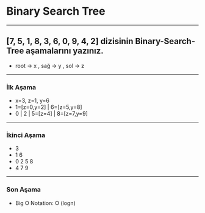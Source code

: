 # Binary Search Tree 
---
## [7, 5, 1, 8, 3, 6, 0, 9, 4, 2] dizisinin Binary-Search-Tree aşamalarını yazınız.

* root -> x , sağ -> y , sol -> z
---
### İlk Aşama
* x=3, z=1, y=6
* 1=[z=0,y=2] | 6=[z=5,y=8]
* 0 | 2 | 5=[z=4] | 8=[z=7,y=9]
---
### İkinci Aşama
* 3
* 1 6
* 0 2 5 8
* 4 7 9
---
### Son Aşama
* Big O Notation: O (logn)
